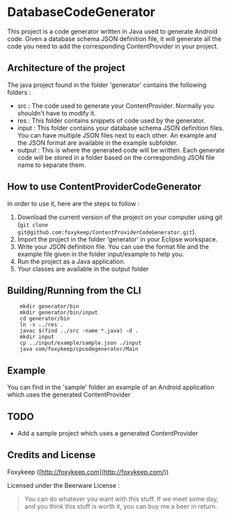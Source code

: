 DatabaseCodeGenerator
=====================

This project is a code generator written in Java used to generate Android code. Given a database schema JSON definition file, it will generate all the code you need to add the corresponding ContentProvider in your project.


Architecture of the project
---------------------------

The java project found in the folder 'generator' contains the following folders :
 * src : The code used to generate your ContentProvider. Normally you shouldn't have to modify it.
 * res : This folder contains snippets of code used by the generator.
 * input : This folder contains your database schema JSON definition files. You can have multiple JSON files next to each other. An example and the JSON format are available in the example subfolder.
 * output : This is where the generated code will be written. Each generate code will be stored in a folder based on the corresponding JSON file name to separate them. 


How to use ContentProviderCodeGenerator
--------------------------------

In order to use it, here are the steps to follow :

1. Download the current version of the project on your computer using git (`git clone git@github.com:foxykeep/ContentProviderCodeGenerator.git`). 
2. Import the project in the folder 'generator' in your Eclipse workspace. 
3. Write your JSON definition file. You can use the format file and the example file given in the folder input/example to help you.
4. Run the project as a Java application.
5. Your classes are available in the output folder

Building/Running from the CLI
-----------------------------
```
    mkdir generator/bin
    mkdir generator/bin/input
    cd generator/bin
    ln -s ../res .
    javac $(find ../src -name *.java) -d .
    mkdir input
    cp ../input/example/sample.json ./input
    java com/foxykeep/cpcodegenerator/Main
```

Example
-------

You can find in the 'sample' folder an example of an Android application which uses the generated ContentProvider


TODO
----

- Add a sample project which uses a generated ContentProvider


Credits and License
-------------------

Foxykeep ([http://foxykeep.com](http://foxykeep.com/))

Licensed under the Beerware License :

> You can do whatever you want with this stuff. If we meet some day, and you think this stuff is worth it, you can buy me a beer in return.
